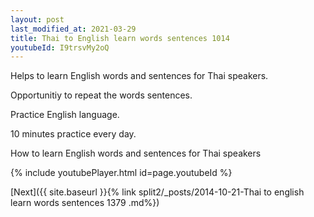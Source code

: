 ```yaml
---
layout: post
last_modified_at: 2021-03-29
title: Thai to English learn words sentences 1014 
youtubeId: I9trsvMy2oQ
---
```

 
 
Helps to learn English words and sentences for Thai speakers.

Opportunitiy to repeat the words sentences. 

Practice English language. 
 
10 minutes practice every day. 
 
How to learn English words and sentences for Thai speakers 
 
{% include youtubePlayer.html id=page.youtubeId %}
 
 
[Next]({{ site.baseurl }}{% link  split2/_posts/2014-10-21-Thai to english learn words sentences 1379 .md%})
 
